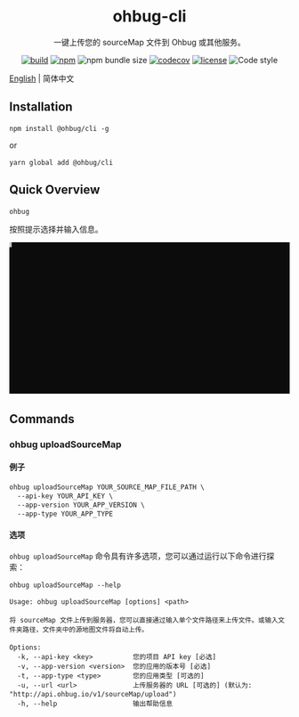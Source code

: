 <div align="center">
  <h1>ohbug-cli</h1>
  <p>一键上传您的 sourceMap 文件到 Ohbug 或其他服务。 </p>

  [![build](https://img.shields.io/github/workflow/status/ohbug-org/ohbug-cli/Node.js%20CI/master?style=flat-square)](https://github.com/ohbug-org/ohbug-cli/actions?query=workflow%3A%22Node.js+CI%22)
  [![npm](https://img.shields.io/npm/v/@ohbug/cli.svg?style=flat-square)](https://www.npmjs.com/package/@ohbug/cli)
  ![npm bundle size](https://img.shields.io/bundlephobia/min/@ohbug/cli?style=flat-square)
  [![codecov](https://img.shields.io/codecov/c/github/ohbug-org/ohbug-cli.svg?style=flat-square)](https://codecov.io/gh/ohbug-org/ohbug-cli)
  [![license](https://img.shields.io/github/license/ohbug-org/ohbug-cli?style=flat-square)](https://github.com/ohbug-org/ohbug-cli/blob/master/LICENSE)
  ![Code style](https://img.shields.io/badge/code_style-prettier-ff69b4.svg?style=flat-square)
</div>

[English](./README.md) | 简体中文

## Installation

```
npm install @ohbug/cli -g
```
or
```
yarn global add @ohbug/cli
```

## Quick Overview

```
ohbug
```

按照提示选择并输入信息。 

![uploadSourceMap](./description.svg)

## Commands

### ohbug uploadSourceMap

#### 例子

```
ohbug uploadSourceMap YOUR_SOURCE_MAP_FILE_PATH \
  --api-key YOUR_API_KEY \
  --app-version YOUR_APP_VERSION \
  --app-type YOUR_APP_TYPE
```

#### 选项

`ohbug uploadSourceMap` 命令具有许多选项，您可以通过运行以下命令进行探索：
```
ohbug uploadSourceMap --help
```

```
Usage: ohbug uploadSourceMap [options] <path>

将 sourceMap 文件上传到服务器，您可以直接通过输入单个文件路径来上传文件。或输入文件夹路径，文件夹中的源地图文件将自动上传。 

Options:
  -k, --api-key <key>          您的项目 API key [必选]
  -v, --app-version <version>  您的应用的版本号 [必选]
  -t, --app-type <type>        您的应用类型 [可选的]
  -u, --url <url>              上传服务器的 URL [可选的] (默认为: "http://api.ohbug.io/v1/sourceMap/upload")
  -h, --help                   输出帮助信息
```